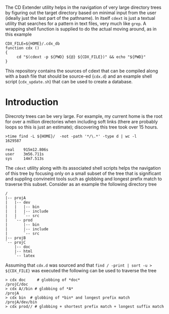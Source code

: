 The CD Extender utility helps in the navigation of very large directory trees by figuring out the target directory based on minimal input from the user (ideally just the last part of the pathname). 
In itself `cdext` is just a textual utility that searches for a pattern in text files, very much like `grep`. A wrapping shell function is supplied to do the actual moving around, as in this example

```
CDX_FILE=${HOME}/.cdx_db
function cdx ()
{
     cd "$(cdext -p ${PWD} ${@} ${CDX_FILE})" && echo "${PWD}"
}
```

This repository contains the sources of cdext that can be compiled along with a bash file that should be source-ed (`cdx.d`) and an example shell script (`cdx_update.sh`) that can be used to create a database.

# Introduction
Direcroty trees can be very large. For example, my current home is the root for over a million directories when including soft links (there are probably loops so this is just an estimate); discovering this tree took over 15 hours.

```
>time find -L ${HOME}/  -not -path '*/\.*' -type d | wc -l
1629587

real    915m12.806s
user    3m56.711s
sys     14m7.513s
```

The `cdext` utility along with its associated shell scripts helps the navigation of this tree by focusing only on a small subset of the tree that is significant and suppling convineint tools such as globbing and longest prefix match to traverse this subset. Consider as an example the following directory tree 
```
/
|-- projA
|   |-- dev
|   |   |-- bin
|   |   |-- include
|   |   `-- src
|   `-- prod
|       |-- bin
|       |-- include
|       `-- src
|-- projB
`-- projC
    |-- doc
    |-- html
    `-- latex
```

Assuming that `cdx.d` was sourced and that `find / -print | sort -u > ${CDX_FILE}` was executed the following can be used to traverse the tree

```
> cdx doc     # globbing of *doc*
/projC/doc
> cdx A//bin # globbing of *A*
/projA
> cdx bin  # globbing of *bin* and longest prefix match
/projA/dev/bin
> cdx prod// # globbing + shortest prefix match + longest suffix match


